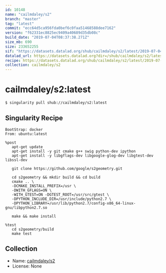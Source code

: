 ```yaml
---
id: 10148
name: "cailmdaley/s2"
branch: "master"
tag: "latest"
commit: "ecc64d5ca956fda0bef6c0faa51468588dee7162"
version: "f62331ec8825ec9409a40689d35db08c"
build_date: "2019-07-04T08:37:38.271Z"
size_mb: 690
size: 233652255
sif: "https://datasets.datalad.org/shub/cailmdaley/s2/latest/2019-07-04-ecc64d5c-f62331ec/f62331ec8825ec9409a40689d35db08c.simg"
datalad_url: https://datasets.datalad.org?dir=/shub/cailmdaley/s2/latest/2019-07-04-ecc64d5c-f62331ec/
recipe: https://datasets.datalad.org/shub/cailmdaley/s2/latest/2019-07-04-ecc64d5c-f62331ec/Singularity
collection: cailmdaley/s2
---
```


# cailmdaley/s2:latest

```bash
$ singularity pull shub://cailmdaley/s2:latest
```

## Singularity Recipe

```singularity
BootStrap: docker
From: ubuntu:latest

%post
   apt-get update
   apt-get install -y git cmake g++ swig python-dev ipython
   apt-get install -y libgflags-dev libgoogle-glog-dev libgtest-dev libssl-dev
   
   git clone https://github.com/google/s2geometry.git
   
   cd s2geometry && mkdir build && cd build
   cmake .. \
   -DCMAKE_INSTALL_PREFIX=/usr \
   -DWITH_GFLAGS=ON \
   -WITH_GTEST=ON -DGTEST_ROOT=/usr/src/gtest \
   -DPYTHON_INCLUDE_DIR=/usr/include/python2.7 \
   -DPYTHON_LIBRARY=/usr/lib/python2.7/config-x86_64-linux-gnu/libpython2.7.so
   
   make && make install
   
%test 
   cd s2geometry/build
   make test
```

## Collection

 - Name: [cailmdaley/s2](https://github.com/cailmdaley/s2)
 - License: None

